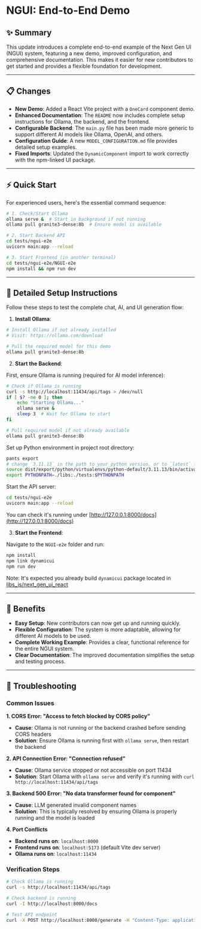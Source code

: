 # NGUI: End-to-End Demo

## ✨ Summary

This update introduces a complete end-to-end example of the Next Gen UI (NGUI) system, featuring a new demo, improved configuration, and comprehensive documentation. This makes it easier for new contributors to get started and provides a flexible foundation for development.

---

## 📋 Changes

- **New Demo**: Added a React Vite project with a `OneCard` component demo.
- **Enhanced Documentation**: The `README` now includes complete setup instructions for Ollama, the backend, and the frontend.
- **Configurable Backend**: The `main.py` file has been made more generic to support different AI models like Ollama, OpenAI, and others.
- **Configuration Guide**: A new `MODEL_CONFIGURATION.md` file provides detailed setup examples.
- **Fixed Imports**: Updated the `DynamicComponent` import to work correctly with the npm-linked UI package.

---

## ⚡ Quick Start

For experienced users, here's the essential command sequence:

```bash
# 1. Check/Start Ollama
ollama serve &  # Start in background if not running
ollama pull granite3-dense:8b  # Ensure model is available

# 2. Start Backend API
cd tests/ngui-e2e
uvicorn main:app --reload

# 3. Start Frontend (in another terminal)
cd tests/ngui-e2e/NGUI-e2e
npm install && npm run dev
```

---

## 🧪 Detailed Setup Instructions

Follow these steps to test the complete chat, AI, and UI generation flow:

1.  **Install Ollama**:

```bash
# Install Ollama if not already installed
# Visit: https://ollama.com/download

# Pull the required model for this demo
ollama pull granite3-dense:8b
```

2.  **Start the Backend**:

First, ensure Ollama is running (required for AI model inference):

```bash
# Check if Ollama is running
curl -s http://localhost:11434/api/tags > /dev/null
if [ $? -ne 0 ]; then
    echo "Starting Ollama..."
    ollama serve &
    sleep 3  # Wait for Ollama to start
fi

# Pull required model if not already available
ollama pull granite3-dense:8b
```

Set up Python environment in project root directory:

```bash
pants export
# change `3.11.13` in the path to your python version, or to `latest` for venv symlink created from `CONTRIBUTING.md`!
source dist/export/python/virtualenvs/python-default/3.11.13/bin/activate
export PYTHONPATH=./libs:./tests:$PYTHONPATH
```

Start the API server:

```bash
cd tests/ngui-e2e
uvicorn main:app --reload
```

You can check it's running under [http://127.0.0.1:8000/docs](http://127.0.0.1:8000/docs)

3.  **Start the Frontend**:

Navigate to the `NGUI-e2e` folder and run:

```bash
npm install
npm link dynamicui
npm run dev
```

Note: It's expected you already build `dynamicui` package located in [libs_js/next_gen_ui_react](/libs_js/next_gen_ui_react/)

---

## 🚀 Benefits

- **Easy Setup**: New contributors can now get up and running quickly.
- **Flexible Configuration**: The system is more adaptable, allowing for different AI models to be used.
- **Complete Working Example**: Provides a clear, functional reference for the entire NGUI system.
- **Clear Documentation**: The improved documentation simplifies the setup and testing process.

---

## 🔧 Troubleshooting

### Common Issues

**1. CORS Error: "Access to fetch blocked by CORS policy"**
- **Cause**: Ollama is not running or the backend crashed before sending CORS headers
- **Solution**: Ensure Ollama is running first with `ollama serve`, then restart the backend

**2. API Connection Error: "Connection refused"**
- **Cause**: Ollama service stopped or not accessible on port 11434
- **Solution**: Start Ollama with `ollama serve` and verify it's running with `curl http://localhost:11434/api/tags`

**3. Backend 500 Error: "No data transformer found for component"**
- **Cause**: LLM generated invalid component names
- **Solution**: This is typically resolved by ensuring Ollama is properly running and the model is loaded

**4. Port Conflicts**
- **Backend runs on**: `localhost:8000`
- **Frontend runs on**: `localhost:5173` (default Vite dev server)
- **Ollama runs on**: `localhost:11434`

### Verification Steps

```bash
# Check Ollama is running
curl -s http://localhost:11434/api/tags

# Check backend is running
curl -I http://localhost:8000/docs

# Test API endpoint
curl -X POST http://localhost:8000/generate -H "Content-Type: application/json" -d '{"prompt": "Tell me about Toy Story"}'
```
